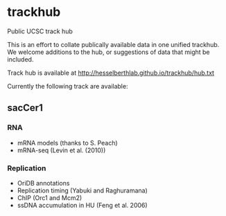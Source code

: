 # trackhub

Public UCSC track hub

This is an effort to collate publically available data in one unified trackhub. We welcome additions to the hub, or suggestions of data that might be included.

Track hub is available at http://hesselberthlab.github.io/trackhub/hub.txt

Currently the following track are available:

## sacCer1

### RNA
 + mRNA models (thanks to S. Peach)
 + mRNA-seq (Levin et al. (2010))

### Replication
 + OriDB annotations
 + Replication timing (Yabuki and Raghuramana)
 + ChIP (Orc1 and Mcm2)
 + ssDNA accumulation in HU (Feng et al. 2006)
